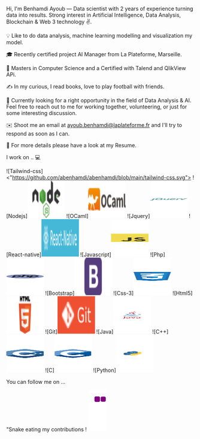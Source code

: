 Hi, I'm Benhamdi Ayoub — Data scientist with 2 years of experience turning data into results. Strong interest in Artificial Intelligence, Data Analysis, Blockchain & Web 3 technology ✌. 

💡 Like to do data analysis, machine learning modelling and visualization my model.

🎓 Recently certified project AI Manager from La Plateforme, Marseille.

🌱 Masters in Computer Science and a Certified with Talend and QlikView APi.

✍️ In my curious, I read books, love to play football with friends.

💬 Currently looking for a right opportunity in the field of Data Analysis & AI. Feel free to reach out to me for working together, volunteering, or just for some interesting discussion.

✉️ Shoot me an email at ayoub.benhamdi@laplateforme.fr and I'll try to respond as soon as I can.

📄 For more details please have a look at my Resume.


I work on .. 💻

![Tailwind-css]<"https://github.com/abenhamdi/abenhamdi/blob/main/tailwind-css.svg">
![Nodejs]<img src="https://github.com/abenhamdi/abenhamdi/blob/main/nodejs.svg" width="100" height="100">
![OCaml]<img src="https://github.com/abenhamdi/abenhamdi/blob/main/ocaml.svg" width="100" height="100">
![Jquery]<img src="https://github.com/abenhamdi/abenhamdi/blob/main/jquery.svg" width="100" height="100">
![React-native]<img src="https://github.com/abenhamdi/abenhamdi/blob/main/react_native.svg" width="100" height="100">
![Javascript]<img src="https://github.com/abenhamdi/abenhamdi/blob/main/javascript.svg" width="100" height="100">
![Php]<img src="https://github.com/abenhamdi/abenhamdi/blob/main/php.svg" width="100" height="100">
![Bootstrap]<img src="https://github.com/abenhamdi/abenhamdi/blob/main/bootstrap.svg" width="100" height="100">
![Css-3]<img src="https://github.com/abenhamdi/abenhamdi/blob/main/css-3.svg" width="100" height="100">
![Html5]<img src="https://github.com/abenhamdi/abenhamdi/blob/main/html5.svg" width="100" height="100">
![Git]<img src="https://github.com/abenhamdi/abenhamdi/blob/main/git.svg" width="100" height="100">
![Java]<img src="https://github.com/abenhamdi/abenhamdi/blob/main/java.svg" width="100" height="100">
![C++]<img src="https://github.com/abenhamdi/abenhamdi/blob/main/c++.svg" width="100" height="100">
![C]<img src="https://github.com/abenhamdi/abenhamdi/blob/main/c.svg" width="100" height="100">
![Python]<img src="https://github.com/abenhamdi/abenhamdi/blob/main/python.svg" width="100" height="100">




You can follow me on ...


"Snake eating my contributions !
![snake gif](https://github.com/abenhamdi/abenhamdi/blob/output/github-contribution-grid-snake.gif)






